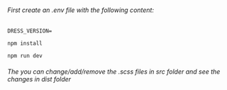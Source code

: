 ###### First create an .env file with the following content:
```
DRESS_VERSION=
```

```
npm install
```

```
npm run dev
```

###### The you can change/add/remove the .scss files in src folder and see the changes in dist folder  